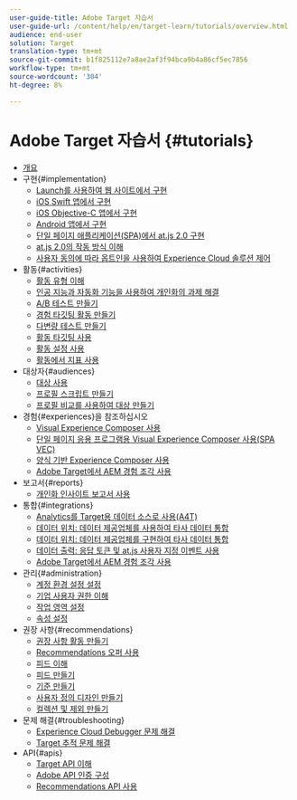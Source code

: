 ```yaml
---
user-guide-title: Adobe Target 자습서
user-guide-url: /content/help/en/target-learn/tutorials/overview.html
audience: end-user
solution: Target
translation-type: tm+mt
source-git-commit: b1f825112e7a8ae2af3f94bca9b4a86cf5ec7856
workflow-type: tm+mt
source-wordcount: '304'
ht-degree: 8%

---
```



# Adobe Target 자습서 {#tutorials}

+ [개요](../overview.md)
+ 구현{#implementation}
   + [Launch를 사용하여 웹 사이트에서 구현](https://docs.adobe.com/content/help/en/experience-cloud/implementing-in-websites-with-launch/index.html)
   + [iOS Swift 앱에서 구현](https://docs.adobe.com/content/help/en/experience-cloud/implementing-in-mobile-ios-swift-apps-with-launch/index.html)
   + [iOS Objective-C 앱에서 구현](https://docs.adobe.com/content/help/en/experience-cloud/implementing-in-mobile-ios-objective-c-apps-with-launch/index.html)
   + [Android 앱에서 구현](https://docs.adobe.com/content/help/en/experience-cloud/implementing-in-mobile-android-apps-with-launch/index.html)
   + [단일 페이지 애플리케이션(SPA)에서 at.js 2.0 구현](../implementation/implement-atjs-20-in-a-single-page-application.md)
   + [at.js 2.0의 작동 방식 이해](../implementation/understanding-how-atjs-20-works.md)
   + [사용자 동의에 따라 옵트인을 사용하여 Experience Cloud 솔루션 제어](https://docs.adobe.com/content/help/en/core-services-learn/tutorials/id-service/use-opt-in-to-control-experience-cloud-activities-based-on-user-consent.html)
+ 활동{#activities}
   + [활동 유형 이해](../activities/understanding-the-types-of-activities.md)
   + [인공 지능과 자동화 기능을 사용하여 개인화의 과제 해결](../activities/use-the-artificial-intelligence-and-automation-capabilities-to-meet-the-challenges-of-personalization.md)
   + [A/B 테스트 만들기](../activities/create-ab-tests.md)
   + [경험 타깃팅 활동 만들기](../activities/create-experience-targeting-activities.md)
   + [다변량 테스트 만들기](../activities/create-multivariate-tests.md)
   + [활동 타깃팅 사용](../activities/use-activity-targeting.md)
   + [활동 설정 사용](../activities/use-activity-settings.md)
   + [활동에서 지표 사용](../activities/use-metrics-in-activities.md)
+ 대상자{#audiences}
   + [대상 사용](../audiences/use-audiences.md)
   + [프로필 스크립트 만들기](../audiences/create-profile-scripts.md)
   + [프로필 비교를 사용하여 대상 만들기](../audiences/use-profile-comparison-to-build-audiences.md)
+ 경험{#experiences}을 참조하십시오
   + [Visual Experience Composer 사용](../experiences/use-the-visual-experience-composer.md)
   + [단일 페이지 응용 프로그램용 Visual Experience Composer 사용(SPA VEC)](../experiences/use-the-visual-experience-composer-for-single-page-applications.md)
   + [양식 기반 Experience Composer 사용](../experiences/use-the-form-based-experience-composer.md)
   + [Adobe Target에서 AEM 경험 조각 사용](https://helpx.adobe.com/experience-manager/kt/sites/using/experience-fragment-target-offer-feature-video-use.html)
+ 보고서{#reports}
   + [개인화 인사이트 보고서 사용](../reports/use-the-personalization-insights-reports.md)
+ 통합{#integrations}
   + [Analytics를 Target용 데이터 소스로 사용(A4T)](../integrations/use-analytics-as-a-data-source-a4t.md)
   + [데이터 위치: 데이터 제공업체를 사용하여 타사 데이터 통합](../integrations/use-data-providers-to-integrate-third-party-data.md)
   + [데이터 위치: 데이터 제공업체를 구현하여 타사 데이터 통합](../integrations/implement-data-providers-to-integrate-third-party-data.md)
   + [데이터 출력: 응답 토큰 및 at.js 사용자 지정 이벤트 사용](../integrations/use-response-tokens-and-atjs-custom-events.md)
   + [Adobe Target에서 AEM 경험 조각 사용](https://helpx.adobe.com/experience-manager/kt/sites/using/experience-fragment-target-offer-feature-video-use.html)
+ 관리{#administration}
   + [계정 환경 설정 설정](../administration/set-up-account-preferences.md)
   + [기업 사용자 권한 이해](../administration/understanding-enterprise-user-permissions.md)
   + [작업 영역 설정](../administration/set-up-workspaces.md)
   + [속성 설정](../administration/set-up-properties.md)
+ 권장 사항{#recommendations}
   + [권장 사항 활동 만들기](../recommendations/create-a-recommendations-activity.md)
   + [Recommendations 오퍼 사용](../recommendations/use-recommendations-offers.md)
   + [피드 이해](../recommendations/understanding-feeds.md)
   + [피드 만들기](../recommendations/create-a-feed.md)
   + [기준 만들기](../recommendations/create-criteria.md)
   + [사용자 정의 디자인 만들기](../recommendations/create-custom-designs.md)
   + [컬렉션 및 제외 만들기](../recommendations/create-collections-and-exclusions.md)
+ 문제 해결{#troubleshooting}
   + [Experience Cloud Debugger 문제 해결](../troubleshooting/troubleshoot-with-the-experience-cloud-debugger.md)
   + [Target 추적 문제 해결](../troubleshooting/troubleshoot-with-target-traces.md)
+ API{#apis}
   + [Target API 이해](../apis/api-overview.md)
   + [Adobe API 인증 구성](../apis/configure-io-target-integration.md)
   + [Recommendations API 사용](https://docs.adobe.com/content/help/en/target-learn/recommendations-api-tutorial/recs-api-overview.html)
